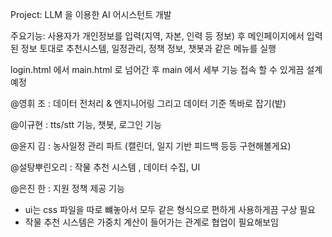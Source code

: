 Project: LLM 을 이용한 AI 어시스턴트 개발

주요기능: 사용자가 개인정보를 입력(지역, 자본, 인력 등 정보) 후 메인페이지에서 입력된 정보 토대로 추천시스템, 일정관리, 정책 정보, 챗봇과 같은 메뉴를 실행

login.html 에서 main.html 로 넘어간 후 main 에서 세부 기능 접속 할 수 있게끔 설계예정


@영휘 조 : 데이터 전처리 & 엔지니어링 그리고 데이터 기준 똑바로 잡기(밭)

@이규현 : tts/stt 기능, 챗봇, 로그인 기능

@윤지 김 : 농사일정 관리 파트 (캘린더, 일지 기반 피드백 등등 구현해볼게요) 

@설탕뿌린오리 :  작물 추천 시스템 , 데이터 수집, UI

@은진 한 : 지원 정책 제공 기능

+ ui는 css 파일을 따로 뺴놓아서 모두 같은 형식으로 편하게 사용하게끔 구상 필요
+ 작물 추천 시스템은 가중치 계산이 들어가는 관계로 협업이 필요해보임
